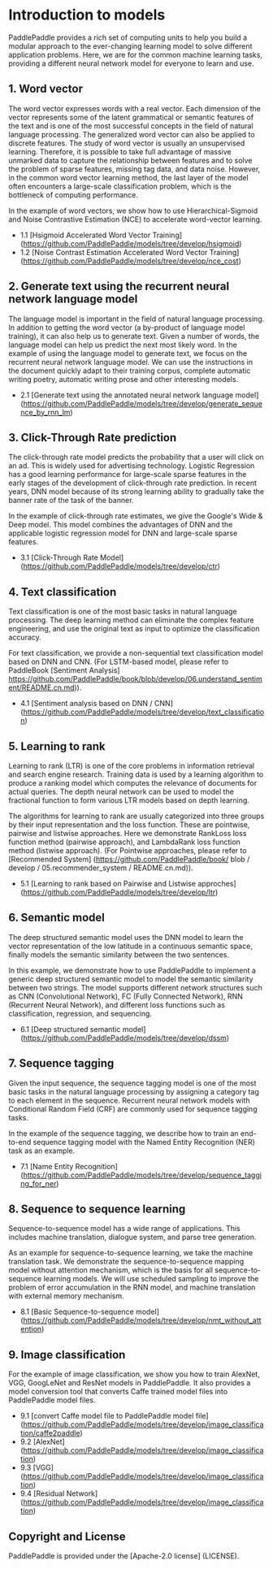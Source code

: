 # Introduction to models

PaddlePaddle provides a rich set of computing units to help you build a modular approach to the ever-changing learning model to solve different application problems. Here, we are for the common machine learning tasks, providing a different neural network model for everyone to learn and use.


## 1. Word vector

The word vector expresses words with a real vector. Each dimension of the vector represents some of the latent grammatical or semantic features of the text and is one of the most successful concepts in the field of natural language processing. The generalized word vector can also be applied to discrete features. The study of word vector is usually an unsupervised learning. Therefore, it is possible to take full advantage of massive unmarked data to capture the relationship between features and to solve the problem of sparse features, missing tag data, and data noise. However, in the common word vector learning method, the last layer of the model often encounters a large-scale classification problem, which is the bottleneck of computing performance.

In the example of word vectors, we show how to use Hierarchical-Sigmoid and Noise Contrastive Estimation (NCE) to accelerate word-vector learning.

- 1.1 [Hsigmoid Accelerated Word Vector Training] (https://github.com/PaddlePaddle/models/tree/develop/hsigmoid)
- 1.2 [Noise Contrast Estimation Accelerated Word Vector Training] (https://github.com/PaddlePaddle/models/tree/develop/nce_cost)


## 2. Generate text using the recurrent neural network language model

The language model is important in the field of natural language processing. In addition to getting the word vector (a by-product of language model training), it can also help us to generate text. Given a number of words, the language model can help us predict the next most likely word. In the example of using the language model to generate text, we focus on the recurrent neural network language model. We can use the instructions in the document quickly adapt to their training corpus, complete automatic writing poetry, automatic writing prose and other interesting models.

- 2.1 [Generate text using the annotated neural network language model] (https://github.com/PaddlePaddle/models/tree/develop/generate_sequence_by_rnn_lm)

## 3. Click-Through Rate prediction
The click-through rate model predicts the probability that a user will click on an ad. This is widely used for advertising technology. Logistic Regression has a good learning performance for large-scale sparse features in the early stages of the development of click-through rate prediction. In recent years, DNN model because of its strong learning ability to gradually take the banner rate of the task of the banner.

In the example of click-through rate estimates, we give the Google's Wide & Deep model. This model combines the advantages of DNN and the applicable logistic regression model for DNN and large-scale sparse features.

- 3.1 [Click-Through Rate Model] (https://github.com/PaddlePaddle/models/tree/develop/ctr)

## 4. Text classification

Text classification is one of the most basic tasks in natural language processing. The deep learning method can eliminate the complex feature engineering, and use the original text as input to optimize the classification accuracy.

For text classification, we provide a non-sequential text classification model based on DNN and CNN. (For LSTM-based model, please refer to PaddleBook [Sentiment Analysis] https://github.com/PaddlePaddle/book/blob/develop/06.understand_sentiment/README.cn.md)).

- 4.1 [Sentiment analysis based on DNN / CNN] (https://github.com/PaddlePaddle/models/tree/develop/text_classification)

## 5. Learning to rank

Learning to rank (LTR) is one of the core problems in information retrieval and search engine research. Training data is used by a learning algorithm to produce a ranking model which computes the relevance of documents for actual queries.
The depth neural network can be used to model the fractional function to form various LTR models based on depth learning.

The algorithms for learning to rank are usually categorized into three groups by their input representation and the loss function. These are pointwise, pairwise and listwise approaches. Here we demonstrate RankLoss loss function method (pairwise approach), and LambdaRank loss function method (listwise approach). (For Pointwise approaches, please refer to [Recommended System] (https://github.com/PaddlePaddle/book/ blob / develop / 05.recommender_system / README.cn.md)).

- 5.1 [Learning to rank based on Pairwise and Listwise approches] (https://github.com/PaddlePaddle/models/tree/develop/ltr)

## 6. Semantic model
The deep structured semantic model uses the DNN model to learn the vector representation of the low latitude in a continuous semantic space, finally models the semantic similarity between the two sentences.

In this example, we demonstrate how to use PaddlePaddle to implement a generic deep structured semantic model to model the semantic similarity between two strings. The model supports different network structures such as CNN (Convolutional Network), FC (Fully Connected Network), RNN (Recurrent Neural Network), and different loss functions such as classification, regression, and sequencing.

- 6.1 [Deep structured semantic model] (https://github.com/PaddlePaddle/models/tree/develop/dssm)

## 7. Sequence tagging

Given the input sequence, the sequence tagging model is one of the most basic tasks in the natural language processing by assigning a category tag to each element in the sequence. Recurrent neural network models with Conditional Random Field (CRF) are commonly used for sequence tagging tasks.

In the example of the sequence tagging, we describe how to train an end-to-end sequence tagging model with the Named Entity Recognition (NER) task as an example.

- 7.1 [Name Entity Recognition] (https://github.com/PaddlePaddle/models/tree/develop/sequence_tagging_for_ner)

## 8. Sequence to sequence learning

Sequence-to-sequence model has a wide range of applications. This includes machine translation, dialogue system, and parse tree generation.

As an example for sequence-to-sequence learning, we take the machine translation task. We demonstrate the sequence-to-sequence mapping model without attention mechanism, which is the basis for all sequence-to-sequence learning models. We will use scheduled sampling to improve the problem of error accumulation in the RNN model, and machine translation with external memory mechanism.

- 8.1 [Basic Sequence-to-sequence model] (https://github.com/PaddlePaddle/models/tree/develop/nmt_without_attention)

## 9. Image classification

For the example of image classification, we show you how to train AlexNet, VGG, GoogLeNet and ResNet models in PaddlePaddle. It also provides a model conversion tool that converts Caffe trained model files into PaddlePaddle model files.

- 9.1 [convert Caffe model file to PaddlePaddle model file] (https://github.com/PaddlePaddle/models/tree/develop/image_classification/caffe2paddle)
- 9.2 [AlexNet] (https://github.com/PaddlePaddle/models/tree/develop/image_classification)
- 9.3 [VGG] (https://github.com/PaddlePaddle/models/tree/develop/image_classification)
- 9.4 [Residual Network] (https://github.com/PaddlePaddle/models/tree/develop/image_classification)


## Copyright and License

PaddlePaddle is provided under the [Apache-2.0 license] (LICENSE).
